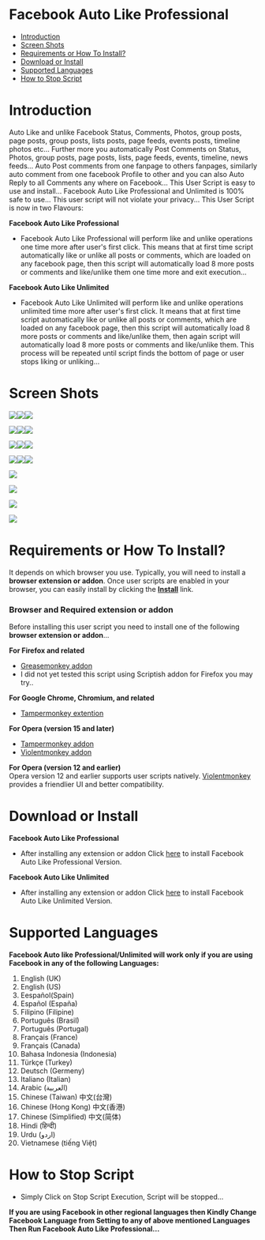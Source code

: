 Facebook Auto Like Professional
==============================
- [Introduction](#introduction)
- [Screen Shots](#screen-shots)
- [Requirements or How To Install?](#requirements-or-how-to-install)
- [Download or Install](#download-or-install)
- [Supported Languages](#supported-languages)
- [How to Stop Script](#how-to-stop-script)

Introduction
============
Auto Like and unlike Facebook Status, Comments, Photos, group posts, page posts, group posts, lists posts, page feeds, events posts, timeline photos etc... Further more you automatically Post Comments on Status, Photos, group posts, page posts, lists, page feeds, events, timeline, news feeds... Auto Post comments from one fanpage to others fanpages, similarly auto comment from one facebook Profile to other and you can also Auto Reply to all Comments any where on Facebook...
This User Script is easy to use and install... Facebook Auto Like Professional and Unlimited is 100% safe to use... This user script will not violate your privacy... This User Script is now in two Flavours:

<b>Facebook Auto Like Professional</b>

- Facebook Auto Like Professional will perform like and unlike operations one time more after user's first click.
   This means that at first time script automatically like or unlike all posts or comments, which are loaded on 
   any facebook page, then this script will automatically load 8 more posts or comments and like/unlike them one
   time more and exit execution...

<b>Facebook Auto Like Unlimited</b>

-  Facebook Auto Like Unlimited will perform like and unlike operations unlimited time more after user's first click.
   It means that at first time script automatically like or unlike all posts or comments, which are loaded on any 
   facebook page, then this script will automatically load 8 more posts or comments and like/unlike them, then again
   script will automatically load 8 more posts or comments and like/unlike them. This process will be repeated until
   script finds the bottom of page or user stops liking or unliking...

Screen Shots
===================
![](https://github.com/ZiaUrR3hman/FacebookAutoLikeProfessional/raw/master/images/1.PNG)![](https://github.com/ZiaUrR3hman/FacebookAutoLikeProfessional/raw/master/images/2.PNG)![](https://github.com/ZiaUrR3hman/FacebookAutoLikeProfessional/raw/master/images/3.PNG)

![](https://github.com/ZiaUrR3hman/FacebookAutoLikeProfessional/raw/master/images/4.PNG)![](https://github.com/ZiaUrR3hman/FacebookAutoLikeProfessional/raw/master/images/5.PNG)![](https://github.com/ZiaUrR3hman/FacebookAutoLikeProfessional/raw/master/images/6.PNG)

![](https://github.com/ZiaUrR3hman/FacebookAutoLikeProfessional/raw/master/images/7.PNG)![](https://github.com/ZiaUrR3hman/FacebookAutoLikeProfessional/raw/master/images/8.PNG)![](https://github.com/ZiaUrR3hman/FacebookAutoLikeProfessional/raw/master/images/9.PNG)

![](https://github.com/ZiaUrR3hman/FacebookAutoLikeProfessional/raw/master/images/10.PNG)![](https://github.com/ZiaUrR3hman/FacebookAutoLikeProfessional/raw/master/images/11.PNG)![](https://github.com/ZiaUrR3hman/FacebookAutoLikeProfessional/raw/master/images/12.png)

![](https://github.com/ZiaUrR3hman/FacebookAutoLikeProfessional/raw/master/images/postCommentMenu.png)

![](https://github.com/ZiaUrR3hman/FacebookAutoLikeProfessional/raw/master/images/AutoReplyToCOmments.png)

![](https://github.com/ZiaUrR3hman/FacebookAutoLikeProfessional/raw/master/images/ViewRandomCOmments.png)

![](https://github.com/ZiaUrR3hman/FacebookAutoLikeProfessional/raw/master/images/ChangeSpeed.png)


Requirements or How To Install?
===================
It depends on which browser you use. Typically, you will need to install a <b>browser extension or addon</b>.
Once user scripts are enabled in your browser, you can easily install by clicking the  <b>[Install](#download-or-install)</b> link.

<h3>Browser and Required extension or addon</h3>
Before installing this user script you need to install one of the following <b>browser extension or addon</b>...

<b>For Firefox and related</b>
  - [Greasemonkey addon](https://addons.mozilla.org/en-us/firefox/addon/greasemonkey)<br>
  - I did not yet tested this script using Scriptish addon for Firefox you may try..

<b>For Google Chrome, Chromium, and related</b>
  - [Tampermonkey extention](https://chrome.google.com/webstore/detail/tampermonkey/dhdgffkkebhmkfjojejmpbldmpobfkfo) <br>

<b>For Opera (version 15 and later)</b>
  - [Tampermonkey addon](https://addons.opera.com/en/extensions/details/tampermonkey-beta)<br>
  - [Violentmonkey addon](https://addons.opera.com/en/extensions/details/violent-monkey)

<b>For Opera (version 12 and earlier)</b><br>
Opera version 12 and earlier supports user scripts natively. [Violentmonkey](https://addons.opera.com/en/extensions/details/violent-monkey) provides a friendlier UI and better compatibility.

Download or Install
===================
<b>Facebook Auto Like Professional</b>
- After installing any extension or addon Click [here](https://raw.githubusercontent.com/ZiaUrR3hman/FacebookAutoLikeProfessional/master/FacebookAutoLikeProfessional.user.js) to install Facebook Auto Like Professional Version.

<b>Facebook Auto Like Unlimited</b>
- After installing any extension or addon Click [here](https://raw.githubusercontent.com/ZiaUrR3hman/FacebookAutoLikeProfessional/master/FacebookAutoLikeUnlimited.user.js) to install Facebook Auto Like Unlimited Version.

Supported Languages
===================
<b>Facebook Auto like Professional/Unlimited will work only if you are using Facebook in any of the following Languages:</b>

1.	English (UK)<br>
2.	English (US)<br>
3.	Eespañol(Spain)<br>
4.	Español (España)<br>
5.	Filipino (Filipine)<br>
6.	Português (Brasil)<br>
7.	Português (Portugal)<br>
8.	Français (France)<br>
9.	Français (Canada)<br>
10.	Bahasa Indonesia (Indonesia)<br>
11.	Türkçe (Turkey)<br>
12.	Deutsch (Germeny)<br>
13.	Italiano (Italian)<br>
14.	Arabic (العربية)<br>
15.	Chinese (Taiwan) 中文(台灣)<br>
16.	Chinese (Hong Kong) 中文(香港)<br>
17.	Chinese (Simplified) 中文(简体)<br>
18.	Hindi (हिन्दी) <br>
19.	Urdu (اردو)<br>
20.	Vietnamese (tiếng Việt)<br>

How to Stop Script
=================
  - Simply Click on Stop Script Execution, Script will be stopped...
  
<b>If you are using Facebook in other regional languages then Kindly Change Facebook Language from Setting to any of above mentioned Languages Then Run Facebook Auto Like Professional...</b>
